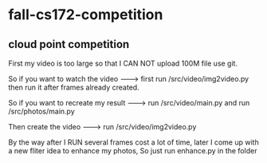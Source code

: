 # fall-cs172-competition
## cloud point competition

First my video is too large so that I CAN NOT upload 100M file use git.

So if you want to watch the video ---> first run /src/video/img2video.py then run it after frames already created.

So if you want to recreate my result ---> run /src/video/main.py  and run /src/photos/main.py

Then create the video ---> run /src/video/img2video.py 

By the way after I RUN several frames cost a lot of time, later I come up with a new fliter idea to enhance my photos, So just run enhance.py in the folder
